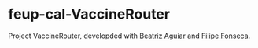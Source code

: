 # feup-cal-VaccineRouter


Project VaccineRouter, developded with [Beatriz Aguiar](https://github.com/beatriz-ag) and [Filipe Fonseca](https://github.com/up202003474).
